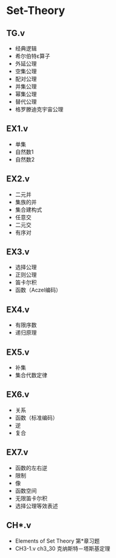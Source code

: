 # Set-Theory

## TG.v
- 经典逻辑
- 希尔伯特ε算子
- 外延公理
- 空集公理
- 配对公理
- 并集公理
- 幂集公理
- 替代公理
- 格罗滕迪克宇宙公理

## EX1.v
- 单集
- 自然数1
- 自然数2

## EX2.v
- 二元并
- 集族的并
- 集合建构式
- 任意交
- 二元交
- 有序对

## EX3.v
- 选择公理
- 正则公理
- 笛卡尔积
- 函数（Aczel编码）

## EX4.v
- 有限序数
- 递归原理

## EX5.v
- 补集
- 集合代数定律

## EX6.v
- 关系
- 函数（标准编码）
- 逆
- 复合

## EX7.v
- 函数的左右逆
- 限制
- 像
- 函数空间
- 无限笛卡尔积
- 选择公理等效表述

## CH*.v
- Elements of Set Theory 第*章习题
- CH3-1.v ch3_30 克纳斯特－塔斯基定理

